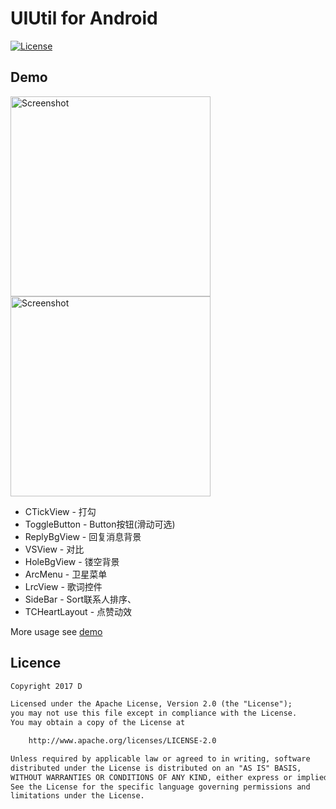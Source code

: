 # UIUtil for Android

[![License](https://img.shields.io/badge/license-Apache%202-green.svg)](https://www.apache.org/licenses/LICENSE-2.0)

## Demo
<p>
   <img src="https://github.com/Dsiner/UIUtil/blob/master/screenshot/screenshot.gif" width="320" alt="Screenshot"/>
   <img src="https://github.com/Dsiner/UIUtil/blob/master/screenshot/screenshot_sort.png" width="320" alt="Screenshot"/>
</p>

* CTickView - 打勾
* ToggleButton - Button按钮(滑动可选)
* ReplyBgView - 回复消息背景
* VSView - 对比
* HoleBgView - 镂空背景
* ArcMenu - 卫星菜单
* LrcView - 歌词控件
* SideBar - Sort联系人排序、
* TCHeartLayout - 点赞动效

More usage see [demo](app/src/main/java/com/d/uiutil/MainActivity.java)

## Licence

```txt
Copyright 2017 D

Licensed under the Apache License, Version 2.0 (the "License");
you may not use this file except in compliance with the License.
You may obtain a copy of the License at

    http://www.apache.org/licenses/LICENSE-2.0

Unless required by applicable law or agreed to in writing, software
distributed under the License is distributed on an "AS IS" BASIS,
WITHOUT WARRANTIES OR CONDITIONS OF ANY KIND, either express or implied.
See the License for the specific language governing permissions and
limitations under the License.
```
